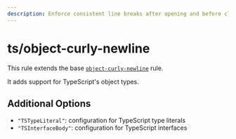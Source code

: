 ```yaml
---
description: Enforce consistent line breaks after opening and before closing braces.
---
```


# ts/object-curly-newline

This rule extends the base [`object-curly-newline`](/rules/js/object-curly-newline) rule.

It adds support for TypeScript's object types.

## Additional Options

- `"TSTypeLiteral"`: configuration for TypeScript type literals
- `"TSInterfaceBody"`: configuration for TypeScript interfaces
